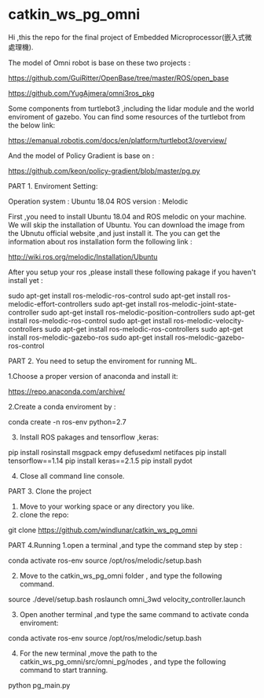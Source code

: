 # catkin_ws_pg_omni
Hi ,this the repo for the final project of Embedded Microprocessor(嵌入式微處理機).

The model of Omni robot is base on these two projects :

https://github.com/GuiRitter/OpenBase/tree/master/ROS/open_base

https://github.com/YugAjmera/omni3ros_pkg


Some components from turtlebot3 ,including the lidar module and the world enviroment of gazebo. You can find some resources of the turtlebot from the below link:

https://emanual.robotis.com/docs/en/platform/turtlebot3/overview/


And the model of Policy Gradient is base on :

https://github.com/keon/policy-gradient/blob/master/pg.py



PART 1. Enviroment Setting:

Operation system : Ubuntu 18.04
ROS version : Melodic


First ,you need to install Ubuntu 18.04 and ROS melodic on your machine.
We will skip the installation of Ubuntu. You can download the image from the Ubnutu official website ,and just install it.
The you can get the information about ros installation form the following link :

http://wiki.ros.org/melodic/Installation/Ubuntu

After you setup your ros ,please install these following pakage if you haven't install yet :

sudo apt-get install ros-melodic-ros-control
sudo apt-get install ros-melodic-effort-controllers
sudo apt-get install ros-melodic-joint-state-controller
sudo apt-get install ros-melodic-position-controllers
sudo apt-get install ros-melodic-ros-control
sudo apt-get install ros-melodic-velocity-controllers 
sudo apt-get install ros-melodic-ros-controllers 
sudo apt-get install ros-melodic-gazebo-ros 
sudo apt-get install ros-melodic-gazebo-ros-control



PART 2.
You need to setup the enviroment for running ML.

1.Choose a proper version of anaconda and install it:

https://repo.anaconda.com/archive/

2.Create a conda enviroment by :

conda create -n ros-env python=2.7

3. Install ROS pakages and tensorflow ,keras:

pip install rosinstall msgpack empy defusedxml netifaces
pip install tensorflow==1.14
pip install keras==2.1.5
pip install pydot

4. Close all command line console.



PART 3. Clone the project
1. Move to your working space or any directory you like.
2. clone the repo:

git clone https://github.com/windlunar/catkin_ws_pg_omni



PART 4.Running
1.open a terminal ,and type the command step by step :

conda activate ros-env
source /opt/ros/melodic/setup.bash

2. Move to the catkin_ws_pg_omni folder , and type the following command.

source ./devel/setup.bash
roslaunch omni_3wd velocity_controller.launch

3. Open another terminal ,and type the same command to activate conda enviroment:

conda activate ros-env
source /opt/ros/melodic/setup.bash

4. For the new terminal ,move the path to the catkin_ws_pg_omni/src/omni_pg/nodes , and type the following command to start tranning.

python pg_main.py